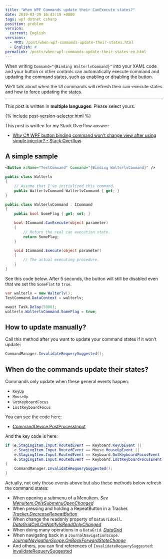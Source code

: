 ```yaml
---
title: "When WPF Commands update their CanExecute states?"
date: 2019-03-29 16:43:19 +0800
tags: wpf dotnet csharp
position: problem
version:
  current: English
versions:
  - 中文: /post/when-wpf-commands-update-their-states.html
  - English: #
permalink: /posts/when-wpf-commands-update-their-states-en.html
---
```


When writing `Command="{Binding WalterlvCommand}"` into your XAML code and your button or other controls can automatically execute command and updating the command states, such as enabling or disabling the button.

We'll talk about when the UI commands will refresh their can-execute states and how to force updating the states.

---

This post is written in **multiple languages**. Please select yours:

{% include post-version-selector.html %}

This post is written for my Stack Overflow answer:

- [Why C# WPF button binding command won't change view after using simple injector? - Stack Overflow](https://stackoverflow.com/a/55348322/6233938)

<div id="toc"></div>

## A simple sample

```xml
<Button x:Name="TestCommand" Command="{Binding WalterlvCommand}" />
```

```csharp
public class Walterlv
{
    // Assume that I've initialized this command.
    public WalterlvCommand WalterlvCommand { get; }
}

public class WalterlvCommand : ICommand
{
    public bool SomeFlag { get; set; }

    bool ICommand.CanExecute(object parameter)
    {
        // Return the real can execution state.
        return SomeFlag;
    }

    void ICommand.Execute(object parameter)
    {
        // The actual executing procedure.
    }
}
```

See this code below. After 5 seconds, the button will still be disabled even that we set the `SomeFlat` to `true`.

```csharp
var walterlv = new Walterlv();
TestCommand.DataContext = walterlv;

await Task.Delay(5000);
walterlv.WalterlvCommand.SomeFlag = true;
```

## How to update manually?

Call this method after you want to update your command states if it won't update:

```csharp
CommandManager.InvalidateRequerySuggested();
```

## When do the commands update their states?

Commands only update when these general events happen:

- `KeyUp`
- `MouseUp`
- `GotKeyboardFocus`
- `LostKeyboardFocus`

You can see the code here:

- [CommandDevice.PostProcessInput](https://referencesource.microsoft.com/#PresentationCore/Core/CSharp/System/Windows/Input/Command/CommandDevice.cs,e56c8b8276e9745a,references)

And the key code is here:

```csharp
if (e.StagingItem.Input.RoutedEvent == Keyboard.KeyUpEvent ||
    e.StagingItem.Input.RoutedEvent == Mouse.MouseUpEvent ||
    e.StagingItem.Input.RoutedEvent == Keyboard.GotKeyboardFocusEvent ||
    e.StagingItem.Input.RoutedEvent == Keyboard.LostKeyboardFocusEvent)
{
    CommandManager.InvalidateRequerySuggested();
}
```

Actually, not only those events above but also these methods below refresh the command states:

- When opening a submenu of a MenuItem. *See [MenuItem.OnIsSubmenuOpenChanged](https://referencesource.microsoft.com/#PresentationFramework/src/Framework/System/Windows/Controls/MenuItem.cs,f6b031dd8baedf62,references)*
- When pressing and holding a RepeatButton in a Tracker. *[Tracker.DecreaseRepeatButton](https://referencesource.microsoft.com/#PresentationFramework/src/Framework/System/Windows/Controls/Primitives/Track.cs,e17c022746f4de8b,references)*
- When change the readonly property of `DataGridCell`. *[DataGridCell.OnNotifyIsReadOnlyChanged](https://referencesource.microsoft.com/#PresentationFramework/src/Framework/System/Windows/Controls/DataGridCell.cs,561c6f5a5beaebd0,references)*
- When doing many operations in a `DataGrid`. *[DataGrid](https://referencesource.microsoft.com/#PresentationFramework/src/Framework/System/Windows/Controls/DataGrid.cs,0a7919e43781659b,references)*
- When navigating back in a `JournalNavigationScope`. *[JournalNavigationScope.OnBackForwardStateChange](https://referencesource.microsoft.com/#PresentationFramework/src/Framework/MS/Internal/AppModel/JournalNavigationScope.cs,279da0f5dea085dc,references)*
- And others, you can find references of `InvalidateRequerySuggested`: [InvalidateRequerySuggested](https://referencesource.microsoft.com/#PresentationCore/Core/CSharp/System/Windows/Input/Command/CommandManager.cs,fb01095b2fe73140,references)

